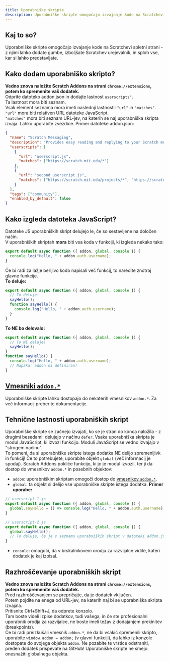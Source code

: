 ```yaml
---
title: Uporabniške skripte
description: Uporabniške skripte omogočajo izvajanje kode na Scratchevi spletni strani - z njimi lahko dodate gumbe, izboljšate Scratchev urejevalnik, in sploh vse, kar si lahko predstavljate.
---
```

## Kaj to so?
Uporabniške skripte omogočajo izvajanje kode na Scratchevi spletni strani - z njimi lahko dodate gumbe, izboljšate Scratchev urejevalnik, in sploh vse, kar si lahko predstavljate.

## Kako dodam uporabniško skripto?
**Vedno znova naložite Scratch Addons na strani `chrome://extensions`, potem ko spremenite vaš dodatek.**  
Odprite datoteko addon.json in dodajte lastnost `userscripts"`.  
Ta lastnost mora biti seznam.  
Vsak element seznama mora imeti naslednji lastnosti: `"url"` in `"matches"`.  
`"url"` mora biti relativen URL datoteke JavaScript.  
`"matches"` mora biti seznam URL-jev, na katerih se naj uporabniška skripta izvaja. Lahko uporabite zvezdice.
Primer datoteke addon.json:
```json
{
  "name": "Scratch Messaging",
  "description": "Provides easy reading and replying to your Scratch messages.",
  "userscripts": [
    {
      "url": "userscript.js",
      "matches": ["https://scratch.mit.edu/*"]
    },
    {
      "url": "second_userscript.js",
      "matches": ["https://scratch.mit.edu/projects/*", "https://scratch.mit.edu/users/*"]
    }
  ],
  "tags": ["community"],
  "enabled_by_default": false
}
```

## Kako izgleda datoteka JavaScript?
Datoteke JS uporabniških skript delujejo le, če so sestavljene na določen način.  
V uporabniških skriptah **mora** biti vsa koda v funkciji, ki izgleda nekako tako:
```js
export default async function ({ addon, global, console }) {
  console.log("Hello, " + addon.auth.username);
}
```
Če bi radi za lažje berljivo kodo napisali več funkcij, to naredite znotraj glavne funkcije.  
**To deluje:**
```js
export default async function ({ addon, global, console }) {
  // To deluje!
  sayHello();
  function sayHello() {
    console.log("Hello, " + addon.auth.username);
  }
}
```
**To NE bo delovalo:**
```js
export default async function ({ addon, global, console }) {
  // To NE deluje!
  sayHello();
}
function sayHello() {
  console.log("Hello, " + addon.auth.username);
  // Napaka: addon ni definiran!
}
```

## [Vmesniki `addon.*`](/docs/developing/addon-apis-reference)
Uporabniške skripte lahko dostopajo do nekaterih vmesnikov `addon.*`. Za več informacij preberite dokumentacije.

## Tehnične lastnosti uporabniških skript
Uporabniške skripte se začnejo izvajati, ko se je stran do konca naložila - z drugimi besedami: delujejo v načinu `defer`.
Vsaka uporabniška skripta je modul JavaScript, ki izvozi funkcijo. Moduli JavaScript se vedno izvajajo v "strogem načinu".  
To pomeni, da si uporabniške skripte istega dodatka NE delijo spremenljivk in funkcij! Če to potrebujete, uporabite objekt `global` (več informacij je spodaj).
Scratch Addons pokliče funkcijo, ki jo je modul izvozil, ter ji da dostop do vmesnikov `addon.*` in posebnih objektov:
- `addon`: uporabniškim skriptam omogoči dostop do [vmesnikov `addon.*`](/docs/developing/addon-apis-reference).
- `global`: ta objekt si delijo vse uporabniške skripte istega dodatka. **Primer uporabe:**
```js
// userscript-1.js
export default async function ({ addon, global, console }) {
  global.sayHello = () => console.log("Hello, " + addon.auth.username);
}

// userscript-2.js
export default async function ({ addon, global, console }) {
  global.sayHello();
  // To deluje, če je v seznamu uporabniških skript v datoteki addon.json userscript-1.js pred userscript-2.js.
}
```
- `console`: omogoči, da v brskalnikovem orodju za razvijalce vidite, kateri dodatek je kaj izpisal.

## Razhroščevanje uporabniških skript
**Vedno znova naložite Scratch Addons na strani `chrome://extensions`, potem ko spremenite vaš dodatek.**  
Pred razhroščevanjem se prepričajte, da je dodatek vključen.  
Potem pojdite na enega od URL-jev, na katerih naj bi se uporabniška skripta izvajala.  
Pritisnite Ctrl+Shift+J, da odprete konzolo.  
Tam boste videli izpise dodatkov, tudi vašega, in če ste profesionalni uporabnik orodja za razvijalce, ne boste imeli težav z dodajanjem prekinitev (breakpoints).  
Če bi radi preizkušali vmesnik `addon.*`, ne da bi vsakič spremenili skripto, uporabite `window.addon = addon;` (v glavni funkciji), da lahko iz konzole dostopate do svojega objekta `addon`. Ne pozabite te vrstice odstraniti, preden dodatek prispevate na GitHub! Uporabniške skripte ne smejo onesnažiti globalnega objekta.
